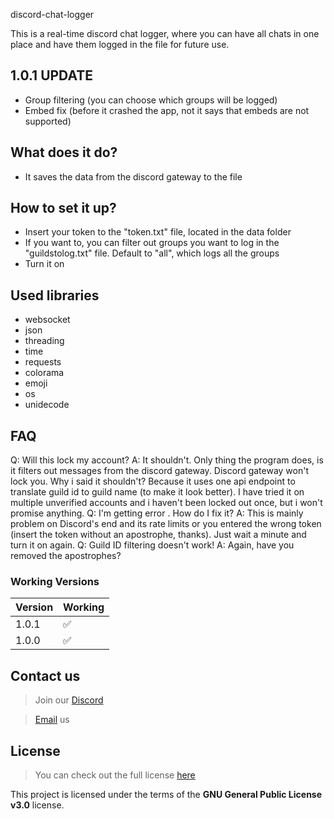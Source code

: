 discord-chat-logger

This is a real-time discord chat logger, where you can have all chats in one place and have them logged in the file for future use.

## 1.0.1 UPDATE
  - Group filtering (you can choose which groups will be logged)
  - Embed fix (before it crashed the app, not it says that embeds are not supported)

## What does it do?
  - It saves the data from the discord gateway to the file

## How to set it up?
  - Insert your token to the "token.txt" file, located in the data folder
  - If you want to, you can filter out groups you want to log in the "guildstolog.txt" file. Default to "all", which logs all the groups
  - Turn it on
  
## Used libraries
  - websocket
  - json
  - threading
  - time
  - requests
  - colorama
  - emoji
  - os
  - unidecode

## FAQ
 Q: Will this lock my account?
 A: It shouldn't. Only thing the program does, is it filters out messages from the discord gateway. Discord gateway won't lock you. Why i said it shouldn't? Because it uses one api endpoint to translate guild id to guild name (to make it look better). I have tried it on multiple unverified accounts and i haven't been locked out once, but i won't promise anything.
 Q: I'm getting error <random-error>. How do I fix it?
 A: This is mainly problem on Discord's end and its rate limits or you entered the wrong token (insert the token without an apostrophe, thanks). Just wait a minute and turn it on again. 
 Q: Guild ID filtering doesn't work!
 A: Again, have you removed the apostrophes?
 
### Working Versions

| Version | Working            |
| ------- | ------------------ |
|   1.0.1    | :white_check_mark: |
|   1.0.0    | :white_check_mark: |
 </h6>
 
 ## Contact us
> Join our [Discord](https://aimforum.ml/freesploitdis.html)
 
> [Email](mailto:support@aimforum.ml) us

## License

>You can check out the full license [here](https://github.com/AimSploit/discord-raid-tool/blob/main/LICENSE)

This project is licensed under the terms of the **GNU General Public License v3.0** license.
